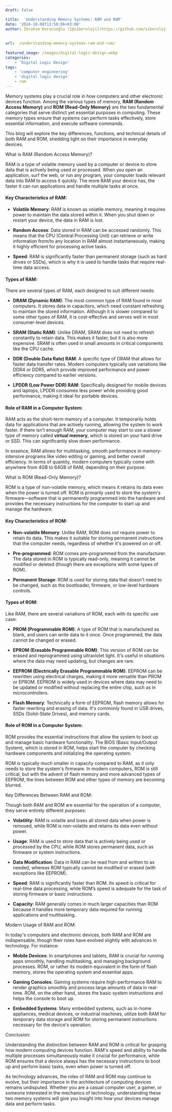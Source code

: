 ```yaml
---
draft: false

title:  'Understanding Memory Systems: RAM and ROM'
date: '2024-10-08T13:50:06+03:00'
author: İbrahim Korucuoğlu ([@siberoloji](https://github.com/siberoloji))
 
 
url:  /understanding-memory-systems-ram-and-rom/
 
featured_image: /images/digital-logic-design.webp
categories:
    - 'Digital Logic Design'
tags:
    - 'computer engineering'
    - 'digital logic design'
    - ram
---
```



Memory systems play a crucial role in how computers and other electronic devices function. Among the various types of memory, **RAM (Random Access Memory)** and **ROM (Read-Only Memory)** are the two fundamental categories that serve distinct yet essential purposes in computing. These memory types ensure that systems can perform tasks effectively, store essential information, and execute software commands.



This blog will explore the key differences, functions, and technical details of both RAM and ROM, shedding light on their importance in everyday devices.



What is RAM (Random Access Memory)?



RAM is a type of volatile memory used by a computer or device to store data that is actively being used or processed. When you open an application, surf the web, or run any program, your computer loads relevant data into RAM to access it quickly. The more RAM your device has, the faster it can run applications and handle multiple tasks at once.


#### Key Characteristics of RAM:


* **Volatile Memory**: RAM is known as volatile memory, meaning it requires power to maintain the data stored within it. When you shut down or restart your device, the data in RAM is lost.

* **Random Access**: Data stored in RAM can be accessed randomly. This means that the CPU (Central Processing Unit) can retrieve or write information from/to any location in RAM almost instantaneously, making it highly efficient for processing active tasks.

* **Speed**: RAM is significantly faster than permanent storage (such as hard drives or SSDs), which is why it is used to handle tasks that require real-time data access.



#### Types of RAM:



There are several types of RAM, each designed to suit different needs:


* **DRAM (Dynamic RAM)**: The most common type of RAM found in most computers. It stores data in capacitors, which need constant refreshing to maintain the stored information. Although it is slower compared to some other types of RAM, it is cost-effective and serves well in most consumer-level devices.

* **SRAM (Static RAM)**: Unlike DRAM, SRAM does not need to refresh constantly to retain data. This makes it faster, but it is also more expensive. SRAM is often used in small amounts in critical components like the CPU cache.

* **DDR (Double Data Rate) RAM**: A specific type of DRAM that allows for faster data transfer rates. Modern computers typically use variations like DDR4 or DDR5, which provide improved performance and power efficiency compared to earlier versions.

* **LPDDR (Low Power DDR) RAM**: Specifically designed for mobile devices and laptops, LPDDR consumes less power while providing good performance, making it ideal for portable devices.



#### Role of RAM in a Computer System:



RAM acts as the short-term memory of a computer. It temporarily holds data for applications that are actively running, allowing the system to work faster. If there isn’t enough RAM, your computer may start to use a slower type of memory called **virtual memory**, which is stored on your hard drive or SSD. This can significantly slow down performance.



In essence, RAM allows for multitasking, smooth performance in memory-intensive programs like video editing or gaming, and better overall efficiency. In terms of quantity, modern computers typically come with anywhere from 4GB to 64GB of RAM, depending on their purpose.



What is ROM (Read-Only Memory)?



ROM is a type of non-volatile memory, which means it retains its data even when the power is turned off. ROM is primarily used to store the system's firmware—software that is permanently programmed into the hardware and provides the necessary instructions for the computer to start up and manage the hardware.


#### Key Characteristics of ROM:


* **Non-volatile Memory**: Unlike RAM, ROM does not require power to retain its data. This makes it suitable for storing permanent instructions that the computer needs, regardless of whether it's powered on or off.

* **Pre-programmed**: ROM comes pre-programmed from the manufacturer. The data stored in ROM is typically read-only, meaning it cannot be modified or deleted (though there are exceptions with some types of ROM).

* **Permanent Storage**: ROM is used for storing data that doesn't need to be changed, such as the bootloader, firmware, or low-level hardware controls.



#### Types of ROM:



Like RAM, there are several variations of ROM, each with its specific use case:


* **PROM (Programmable ROM)**: A type of ROM that is manufactured as blank, and users can write data to it once. Once programmed, the data cannot be changed or erased.

* **EPROM (Erasable Programmable ROM)**: This version of ROM can be erased and reprogrammed using ultraviolet light. It's useful in situations where the data may need updating, but changes are rare.

* **EEPROM (Electrically Erasable Programmable ROM)**: EEPROM can be rewritten using electrical charges, making it more versatile than PROM or EPROM. EEPROM is widely used in devices where data may need to be updated or modified without replacing the entire chip, such as in microcontrollers.

* **Flash Memory**: Technically a form of EEPROM, flash memory allows for faster rewriting and erasing of data. It's commonly found in USB drives, SSDs (Solid-State Drives), and memory cards.



#### Role of ROM in a Computer System:



ROM provides the essential instructions that allow the system to boot up and manage basic hardware functionality. The BIOS (Basic Input/Output System), which is stored in ROM, helps start the computer by checking hardware components and initializing the operating system.



ROM is typically much smaller in capacity compared to RAM, as it only needs to store the system's firmware. In modern computers, ROM is still critical, but with the advent of flash memory and more advanced types of EEPROM, the lines between ROM and other types of memory are becoming blurred.



Key Differences Between RAM and ROM:



Though both RAM and ROM are essential for the operation of a computer, they serve entirely different purposes:


* **Volatility**: RAM is volatile and loses all stored data when power is removed, while ROM is non-volatile and retains its data even without power.

* **Usage**: RAM is used to store data that is actively being used or processed by the CPU, while ROM stores permanent data, such as firmware or system instructions.

* **Data Modification**: Data in RAM can be read from and written to as needed, whereas ROM typically cannot be modified or erased (with exceptions like EEPROM).

* **Speed**: RAM is significantly faster than ROM. Its speed is critical for real-time data processing, while ROM’s speed is adequate for the task of storing firmware or basic instructions.

* **Capacity**: RAM generally comes in much larger capacities than ROM because it handles more temporary data required for running applications and multitasking.




Modern Usage of RAM and ROM:



In today's computers and electronic devices, both RAM and ROM are indispensable, though their roles have evolved slightly with advances in technology. For instance:


* **Mobile Devices**: In smartphones and tablets, RAM is crucial for running apps smoothly, handling multitasking, and managing background processes. ROM, or rather its modern equivalent in the form of flash memory, stores the operating system and essential apps.

* **Gaming Consoles**: Gaming systems require high-performance RAM to render graphics smoothly and process large amounts of data in real-time. ROM, on the other hand, stores the basic system instructions and helps the console to boot up.

* **Embedded Systems**: Many embedded systems, such as in-home appliances, medical devices, or industrial machines, utilize both RAM for temporary data storage and ROM for storing permanent instructions necessary for the device's operation.




Conclusion:



Understanding the distinction between RAM and ROM is critical for grasping how modern computing devices function. RAM's speed and ability to handle multiple processes simultaneously make it crucial for performance, while ROM ensures that a device always has the necessary instructions to boot up and perform basic tasks, even when power is turned off.



As technology advances, the roles of RAM and ROM may continue to evolve, but their importance in the architecture of computing devices remains undisputed. Whether you are a casual computer user, a gamer, or someone interested in the mechanics of technology, understanding these two memory systems will give you insight into how your devices manage data and perform tasks.
